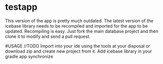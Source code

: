 # testapp
This version of the app is pretty much outdated. The latest version of the icebase library needs to be recompiled and imported for the app to be updated.
Recompiling is easy. Just fork the main database project and then clone it to modify and send a pull request.

#USAGE
//TODO
Import into  your ide using the tools at your disposal or download zip and create new project from it.
Add icebase library in your gradle app synchronize
